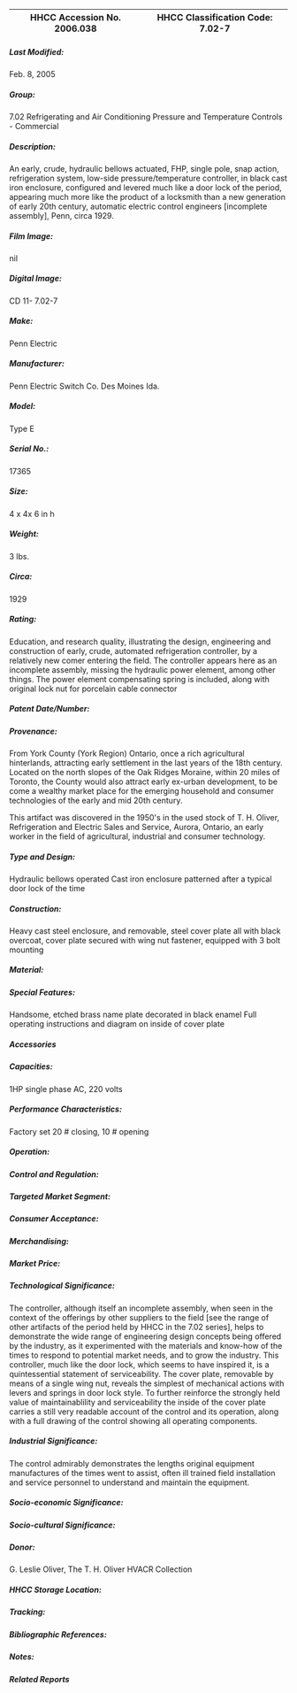 | **HHCC Accession No. 2006.038** |**HHCC Classification Code:  7.02-7**|
| ----------- | ----------- |

##### Last Modified:
Feb. 8, 2005

##### Group:
7.02 Refrigerating and Air Conditioning Pressure and Temperature Controls - Commercial

##### Description:
An early, crude, hydraulic bellows actuated, FHP, single pole, snap action, refrigeration system, low-side pressure/temperature controller, in black cast iron enclosure, configured and levered much like a door lock of the period, appearing much more like the product of a locksmith than a new generation of early 20th century, automatic electric control engineers [incomplete assembly], Penn, circa 1929.

##### Film Image:
nil

##### Digital Image:
CD 11- 7.02-7

##### Make:
Penn Electric

##### Manufacturer:
Penn Electric Switch Co. Des Moines Ida.

##### Model:
Type E

##### Serial No.:
17365

##### Size:
4 x 4x 6 in h

##### Weight:
3 lbs.

##### Circa:
1929

##### Rating:
Education, and research quality, illustrating the design, engineering and construction of early, crude, automated refrigeration controller, by a relatively new comer entering the field.  The controller appears here as an incomplete assembly, missing the hydraulic power element, among other things. The power element compensating spring is included, along with original lock nut for porcelain cable connector

##### Patent Date/Number:


##### Provenance:
From York County (York Region) Ontario, once a rich agricultural hinterlands, attracting early settlement in the last years of the 18th century. Located on the north slopes of the Oak Ridges Moraine, within 20 miles of Toronto, the County would also attract early ex-urban development, to be come a wealthy market place for the emerging household and consumer technologies of the early and mid 20th century. 

This artifact was discovered in the 1950's in the used stock of T. H. Oliver, Refrigeration and Electric Sales and Service, Aurora, Ontario, an early worker in the field of agricultural, industrial and consumer technology.

##### Type and Design:
Hydraulic bellows operated
Cast iron enclosure patterned after a typical door lock of the time

##### Construction:
Heavy cast steel enclosure, and removable, steel  cover plate all with black overcoat, cover plate secured with wing nut fastener, equipped with 3 bolt mounting

##### Material:


##### Special Features:
Handsome, etched brass name plate decorated in black enamel
Full operating instructions and diagram on inside of cover plate

##### Accessories


##### Capacities:
1HP single phase AC, 220 volts

##### Performance Characteristics:
Factory set 20 # closing, 10 # opening

##### Operation:


##### Control and Regulation:


##### Targeted Market Segment:


##### Consumer Acceptance:


##### Merchandising:


##### Market Price:


##### Technological Significance:
The controller, although itself an incomplete assembly, when seen in the context of the offerings by other suppliers to the field [see the range of other artifacts of the period held by HHCC in the 7.02 series], helps to demonstrate the wide range of engineering design concepts being offered by the industry, as it experimented with the materials and know-how of the times to respond to potential market needs, and to grow the industry. 
This controller, much like the door lock, which seems to have inspired it, is a quintessential statement of serviceability. The cover plate, removable by means of a single wing nut, reveals the simplest of mechanical actions with levers and springs in door lock style.
To further reinforce the strongly held value of maintainablility and serviceability the inside of the cover plate carries a still very readable account of the control and its operation, along with a full drawing of the control showing all operating components.

##### Industrial Significance:
The control admirably demonstrates the lengths original equipment manufactures of the times went to assist, often ill trained field installation and service personnel to understand and maintain the equipment.

##### Socio-economic Significance:


##### Socio-cultural Significance:


##### Donor:
G. Leslie Oliver, The T. H. Oliver HVACR Collection

##### HHCC Storage Location:


##### Tracking:


##### Bibliographic References:


##### Notes:


##### Related Reports

